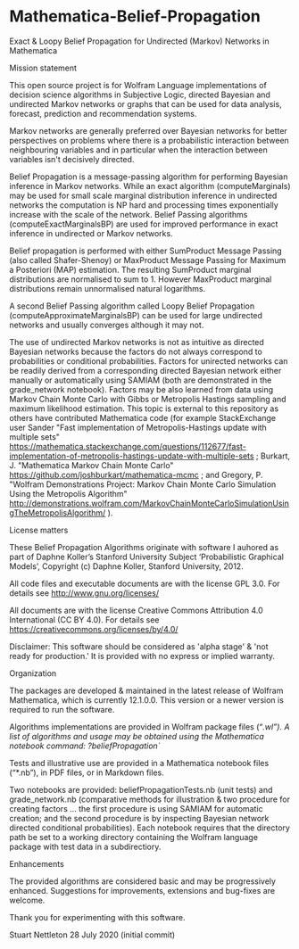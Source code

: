 # Mathematica-Belief-Propagation
Exact &amp; Loopy Belief Propagation for Undirected (Markov) Networks in Mathematica

Mission statement 

This open source project is for Wolfram Language implementations of decision science algorithms in Subjective Logic, directed Bayesian and undirected Markov networks or graphs that can be used for data analysis, forecast, prediction and recommendation systems.

Markov networks are generally preferred over Bayesian networks for better perspectives on problems where there is a probabilistic interaction between neighbouring variables and in particular when the interaction between variables isn't decisively directed.

Belief Propagation is a message-passing algorithm for performing Bayesian inference in Markov networks. While an exact algorithm (computeMarginals) may be used for small scale marginal distribution inference in undirected networks the computation is NP hard and processing times exponentially increase with the scale of the network. Belief Passing algorithms (computeExactMarginalsBP) are used for improved performance in exact inference in undirected or Markov networks.

Belief propagation is performed with either SumProduct Message Passing (also called Shafer-Shenoy) or MaxProduct Message Passing for Maximum a Posteriori (MAP) estimation. The resulting SumProduct marginal distributions are normalised to sum to 1. However MaxProduct marginal distributions remain unnormalised natural logarithms.

A second Belief Passing algorithm called Loopy Belief Propagation (computeApproximateMarginalsBP) can be used for large undirected networks and usually converges although it may not.

The use of undirected Markov networks is not as intuitive as directed Bayesian networks because the factors do not always correspond to probabilities or conditional probabilities. Factors for unirected networks can be readily derived from a corresponding directed Bayesian network either manually or automatically using SAMIAM (both are demonstrated in the grade_network notebook). Factors may be also learned from data using Markov Chain Monte Carlo with Gibbs or Metropolis Hastings sampling and maximum likelihood estimation. This topic is external to this repository as others have contributed Mathematica code (for example StackExchange user Sander "Fast implementation of Metropolis-Hastings update with multiple sets" https://mathematica.stackexchange.com/questions/112677/fast-implementation-of-metropolis-hastings-update-with-multiple-sets ; Burkart, J. "Mathematica Markov Chain Monte Carlo" https://github.com/joshburkart/mathematica-mcmc ; and Gregory, P. "Wolfram Demonstrations Project: Markov Chain Monte Carlo Simulation Using the Metropolis Algorithm" http://demonstrations.wolfram.com/MarkovChainMonteCarloSimulationUsingTheMetropolisAlgorithm/ ).

License matters

These Belief Propagation Algorithms originate with software I auhored as part of Daphne Koller’s Stanford University Subject ‘Probabilistic Graphical Models’, Copyright (c) Daphne Koller, Stanford University, 2012.

All code files and executable documents are with the license GPL 3.0. For details see http://www.gnu.org/licenses/

All documents are with the license Creative Commons Attribution 4.0 International (CC BY 4.0). For details see https://creativecommons.org/licenses/by/4.0/

Disclaimer: This software should be considered as 'alpha stage' & 'not ready for production.' It is provided with no express or implied warranty.
 
Organization

The packages are developed & maintained in the latest release of Wolfram Mathematica, which is currently  12.1.0.0. This version or a newer version is required to run the software.

Algorithms implementations are provided in Wolfram package files (“*.wl”). A list of algorithms and usage may be obtained using the Mathematica notebook command:
?beliefPropagation`*

Tests and illustrative use are provided in a Mathematica notebook files (“*.nb”), in PDF files, or in Markdown files.

Two notebooks are provided: beliefPropagationTests.nb (unit tests) and grade_network.nb (comparative methods for illustration & two procedure for creating factors ... the first procedure is using SAMIAM for automatic creation; and the second procedure is by inspecting Bayesian network directed conditional probabilities). Each notebook requires that the directory path be set to a working directory containing the Wolfram language package with test data in a subdirectiory.

Enhancements

The provided algorithms are considered basic and may be progressively enhanced. Suggestions for improvements, extensions and bug-fixes are welcome.

Thank you for experimenting with this software.

Stuart Nettleton 28 July 2020 (initial commit)
